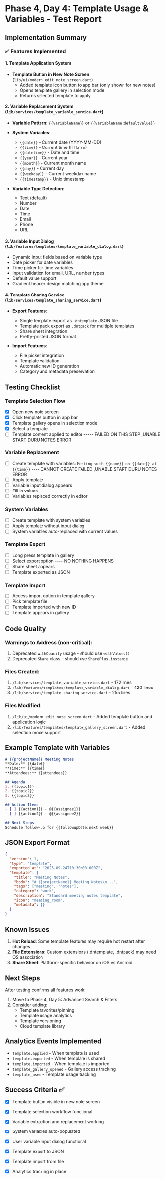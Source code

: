 # Phase 4, Day 4: Template Usage & Variables - Test Report

## Implementation Summary

### ✅ Features Implemented

#### 1. Template Application System
- **Template Button in New Note Screen** (`lib/ui/modern_edit_note_screen.dart`)
  - Added template icon button to app bar (only shown for new notes)
  - Opens template gallery in selection mode
  - Returns selected template to apply

#### 2. Variable Replacement System (`lib/services/template_variable_service.dart`)
- **Variable Pattern**: `{{variableName}}` or `{{variableName:defaultValue}}`
- **System Variables**:
  - `{{date}}` - Current date (YYYY-MM-DD)
  - `{{time}}` - Current time (HH:mm)
  - `{{datetime}}` - Date and time
  - `{{year}}` - Current year
  - `{{month}}` - Current month name
  - `{{day}}` - Current day
  - `{{weekday}}` - Current weekday name
  - `{{timestamp}}` - Unix timestamp

- **Variable Type Detection**:
  - Text (default)
  - Number
  - Date
  - Time
  - Email
  - Phone
  - URL

#### 3. Variable Input Dialog (`lib/features/templates/template_variable_dialog.dart`)
- Dynamic input fields based on variable type
- Date picker for date variables
- Time picker for time variables
- Input validation for email, URL, number types
- Default value support
- Gradient header design matching app theme

#### 4. Template Sharing Service (`lib/services/template_sharing_service.dart`)
- **Export Features**:
  - Single template export as `.dntemplate` JSON file
  - Template pack export as `.dntpack` for multiple templates
  - Share sheet integration
  - Pretty-printed JSON format

- **Import Features**:
  - File picker integration
  - Template validation
  - Automatic new ID generation
  - Category and metadata preservation

## Testing Checklist

### Template Selection Flow
- [X] Open new note screen
- [X] Click template button in app bar
- [X] Template gallery opens in selection mode
- [X] Select a template 
- [ ] Template content applied to editor ----- FAILED ON THIS STEP ,UNABLE START DURU NOTES ERROR

### Variable Replacement
- [ ] Create template with variables: `Meeting with {{name}} on {{date}} at {{time}}` ---- CANNOT CREATE FAILED ,UNABLE START DURU NOTES ERROR
- [ ] Apply template
- [ ] Variable input dialog appears
- [ ] Fill in values
- [ ] Variables replaced correctly in editor

### System Variables
- [ ] Create template with system variables
- [ ] Apply template without input dialog
- [ ] System variables auto-replaced with current values

### Template Export
- [ ] Long press template in gallery
- [ ] Select export option   ---- NO NOTHING HAPPENS
- [ ] Share sheet appears
- [ ] Template exported as JSON

### Template Import
- [ ] Access import option in template gallery
- [ ] Pick template file
- [ ] Template imported with new ID
- [ ] Template appears in gallery

## Code Quality

### Warnings to Address (non-critical):
1. Deprecated `withOpacity` usage - should use `withValues()`
2. Deprecated `Share` class - should use `SharePlus.instance`

### Files Created:
1. `/lib/services/template_variable_service.dart` - 172 lines
2. `/lib/features/templates/template_variable_dialog.dart` - 420 lines
3. `/lib/services/template_sharing_service.dart` - 255 lines

### Files Modified:
1. `/lib/ui/modern_edit_note_screen.dart` - Added template button and application logic
2. `/lib/features/templates/template_gallery_screen.dart` - Added selection mode support

## Example Template with Variables

```markdown
# {{projectName}} Meeting Notes
**Date:** {{date}}
**Time:** {{time}}
**Attendees:** {{attendees}}

## Agenda
1. {{topic1}}
2. {{topic2}}
3. {{topic3}}

## Action Items
- [ ] {{action1}} - @{{assignee1}}
- [ ] {{action2}} - @{{assignee2}}

## Next Steps
Schedule follow-up for {{followupDate:next week}}
```

## JSON Export Format

```json
{
  "version": 1,
  "type": "template",
  "exported_at": "2025-09-24T10:30:00.000Z",
  "template": {
    "title": "Meeting Notes",
    "body": "# {{projectName}} Meeting Notes\n...",
    "tags": ["meeting", "notes"],
    "category": "work",
    "description": "Standard meeting notes template",
    "icon": "meeting_room",
    "metadata": {}
  }
}
```

## Known Issues

1. **Hot Reload**: Some template features may require hot restart after changes
2. **File Extensions**: Custom extensions (.dntemplate, .dntpack) may need OS association
3. **Share Sheet**: Platform-specific behavior on iOS vs Android

## Next Steps

After testing confirms all features work:
1. Move to Phase 4, Day 5: Advanced Search & Filters
2. Consider adding:
   - Template favorites/pinning
   - Template usage analytics
   - Template versioning
   - Cloud template library

## Analytics Events Implemented

- `template.applied` - When template is used
- `template.exported` - When template is shared
- `template.imported` - When template is imported
- `template_gallery_opened` - Gallery access tracking
- `template_used` - Template usage tracking

## Success Criteria ✅

- [x] Template button visible in new note screen
- [x] Template selection workflow functional
- [x] Variable extraction and replacement working
- [x] System variables auto-populated
- [x] User variable input dialog functional
- [x] Template export to JSON
- [x] Template import from file
- [x] Analytics tracking in place


